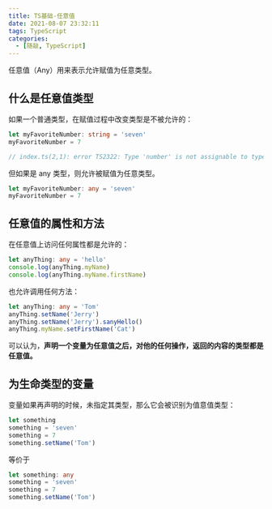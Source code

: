 ```yaml
---
title: TS基础-任意值
date: 2021-08-07 23:32:11
tags: TypeScript
categories:
  - [随敲, TypeScript]
---
```


任意值（Any）用来表示允许赋值为任意类型。

<!-- more -->

## 什么是任意值类型

如果一个普通类型，在赋值过程中改变类型是不被允许的：

```ts
let myFavoriteNumber: string = 'seven'
myFavoriteNumber = 7

// index.ts(2,1): error TS2322: Type 'number' is not assignable to type 'string'
```

但如果是 any 类型，则允许被赋值为任意类型。

```ts
let myFavoriteNumber: any = 'seven'
myFavoriteNumber = 7
```

## 任意值的属性和方法

在任意值上访问任何属性都是允许的：

```ts
let anyThing: any = 'hello'
console.log(anyThing.myName)
console.log(anyThing.myName.firstName)
```

也允许调用任何方法：

```ts
let anyThing: any = 'Tom'
anyThing.setName('Jerry')
anyThing.setName('Jerry').sanyHello()
anyThing.myName.setFirstName('Cat')
```

<!-- any 这也太 any（任意) 了 -->

可以认为，**声明一个变量为任意值之后，对他的任何操作，返回的内容的类型都是任意值。**

## 为生命类型的变量

变量如果再声明的时候，未指定其类型，那么它会被识别为值意值类型：

<!-- 还有这种好事 果然 anyscript 啊 -->

```ts
let something
something = 'seven'
something = 7
something.setName('Tom')
```

等价于

```ts
let something: any
something = 'seven'
something = 7
something.setName('Tom')
```
